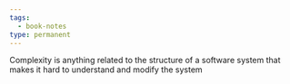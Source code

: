 ```yaml
---
tags:
  - book-notes
type: permanent
---
```

Complexity is anything related to the structure of a software system that makes it hard to understand and modify the system
